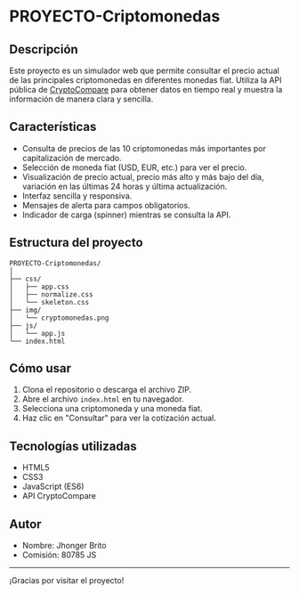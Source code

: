 # PROYECTO-Criptomonedas

## Descripción

Este proyecto es un simulador web que permite consultar el precio actual de las principales criptomonedas en diferentes monedas fiat. Utiliza la API pública de [CryptoCompare](https://min-api.cryptocompare.com/) para obtener datos en tiempo real y muestra la información de manera clara y sencilla.

## Características

- Consulta de precios de las 10 criptomonedas más importantes por capitalización de mercado.
- Selección de moneda fiat (USD, EUR, etc.) para ver el precio.
- Visualización de precio actual, precio más alto y más bajo del día, variación en las últimas 24 horas y última actualización.
- Interfaz sencilla y responsiva.
- Mensajes de alerta para campos obligatorios.
- Indicador de carga (spinner) mientras se consulta la API.

## Estructura del proyecto

```
PROYECTO-Criptomonedas/
│
├── css/
│   ├── app.css
│   ├── normalize.css
│   └── skeleton.css
├── img/
│   └── cryptomonedas.png
├── js/
│   └── app.js
└── index.html
```

## Cómo usar

1. Clona el repositorio o descarga el archivo ZIP.
2. Abre el archivo `index.html` en tu navegador.
3. Selecciona una criptomoneda y una moneda fiat.
4. Haz clic en "Consultar" para ver la cotización actual.

## Tecnologías utilizadas

- HTML5
- CSS3
- JavaScript (ES6)
- API CryptoCompare

## Autor

- Nombre: Jhonger Brito
- Comisión: 80785 JS

---

¡Gracias por visitar el proyecto!
